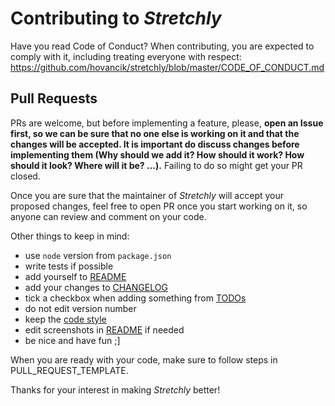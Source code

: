 # Contributing to *Stretchly*

Have you read Code of Conduct? When contributing, you are expected to comply with it, including treating everyone with respect: https://github.com/hovancik/stretchly/blob/master/CODE_OF_CONDUCT.md

## Pull Requests
PRs are welcome, but before implementing a feature, please, **open an Issue first, so we can be sure that no one else is working on it and that the changes will be accepted. It is important do discuss changes before implementing them (Why should we add it? How should it work? How should it look? Where will it be? ...).** Failing to do so might get your PR closed.

Once you are sure that the maintainer of *Stretchly* will accept your proposed changes, feel free to open PR once you start working on it, so anyone can review and comment on your code.

Other things to keep in mind:
- use `node` version from `package.json`
- write tests if possible
- add yourself to [README](https://github.com/hovancik/stretchly#contributors)
- add your changes to [CHANGELOG](https://github.com/hovancik/stretchly/blob/master/CHANGELOG.md)
- tick a checkbox when adding something from [TODOs](https://github.com/hovancik/stretchly#todos-and-ideas)
- do not edit version number
- keep the [code style](http://standardjs.com/)
- edit screenshots in [README](https://github.com/hovancik/stretchly/blob/master/README.md) if needed
- be nice and have fun ;]

When you are ready with your code, make sure to follow steps in PULL_REQUEST_TEMPLATE.

Thanks for your interest in making *Stretchly* better!
